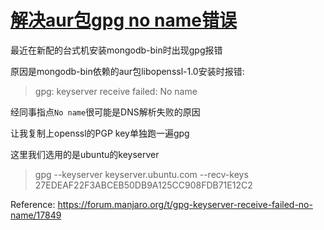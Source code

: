 # [解决aur包gpg no name错误](/2021/05/gpg_keyserver_no_name.md)

最近在新配的台式机安装mongodb-bin时出现gpg报错

原因是mongodb-bin依赖的aur包libopenssl-1.0安装时报错:

> gpg: keyserver receive failed: No name

经同事指点`No name`很可能是DNS解析失败的原因

让我复制上openssl的PGP key单独跑一遍gpg

这里我们选用的是ubuntu的keyserver

> gpg --keyserver keyserver.ubuntu.com --recv-keys 27EDEAF22F3ABCEB50DB9A125CC908FDB71E12C2

Reference: <https://forum.manjaro.org/t/gpg-keyserver-receive-failed-no-name/17849>
